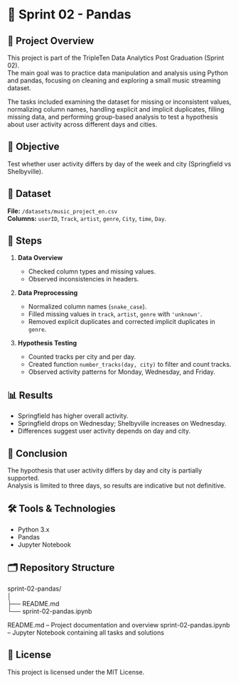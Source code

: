 # 🐼 Sprint 02 - Pandas

## 📌 Project Overview
This project is part of the TripleTen Data Analytics Post Graduation (Sprint 02).  
The main goal was to practice data manipulation and analysis using Python and pandas, focusing on cleaning and exploring a small music streaming dataset.

The tasks included examining the dataset for missing or inconsistent values, normalizing column names, handling explicit and implicit duplicates, filling missing data, and performing group-based analysis to test a hypothesis about user activity across different days and cities.

## 🎯 Objective
Test whether user activity differs by day of the week and city (Springfield vs Shelbyville).

## 📂 Dataset
**File:** `/datasets/music_project_en.csv`  
**Columns:** `userID`, `Track`, `artist`, `genre`, `City`, `time`, `Day`.

## 📝 Steps

1. **Data Overview**  
   - Checked column types and missing values.  
   - Observed inconsistencies in headers.

2. **Data Preprocessing**  
   - Normalized column names (`snake_case`).  
   - Filled missing values in `track`, `artist`, `genre` with `'unknown'`.  
   - Removed explicit duplicates and corrected implicit duplicates in `genre`.

3. **Hypothesis Testing**  
   - Counted tracks per city and per day.  
   - Created function `number_tracks(day, city)` to filter and count tracks.  
   - Observed activity patterns for Monday, Wednesday, and Friday.

## 📊 Results
- Springfield has higher overall activity.  
- Springfield drops on Wednesday; Shelbyville increases on Wednesday.  
- Differences suggest user activity depends on day and city.

## 🏁 Conclusion
The hypothesis that user activity differs by day and city is partially supported.  
Analysis is limited to three days, so results are indicative but not definitive.

## 🛠 Tools & Technologies
- Python 3.x  
- Pandas  
- Jupyter Notebook  

## 🗂 Repository Structure
sprint-02-pandas/  
│  
├── README.md  
└── sprint-02-pandas.ipynb  

README.md – Project documentation and overview
sprint-02-pandas.ipynb – Jupyter Notebook containing all tasks and solutions

## 📄 License
This project is licensed under the MIT License.
